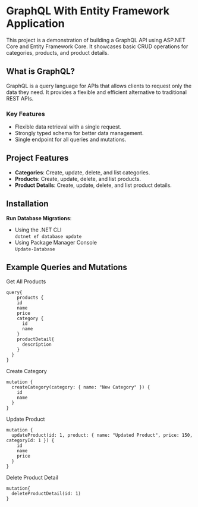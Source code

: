 # GraphQL With Entity Framework Application

This project is a demonstration of building a GraphQL API using ASP.NET Core and Entity Framework Core. It showcases basic CRUD operations for categories, products, and product details.

## What is GraphQL?

GraphQL is a query language for APIs that allows clients to request only the data they need. It provides a flexible and efficient alternative to traditional REST APIs.

### Key Features

- Flexible data retrieval with a single request.
- Strongly typed schema for better data management.
- Single endpoint for all queries and mutations.

## Project Features

- **Categories**: Create, update, delete, and list categories.
- **Products**: Create, update, delete, and list products.
- **Product Details**: Create, update, delete, and list product details.

## Installation

**Run Database Migrations**:
   - Using the .NET CLI   
   `dotnet ef database update`   
   - Using Package Manager Console   
   `Update-Database`

## Example Queries and Mutations

Get All Products
```
query{
    products {
    id
    name
    price
    category {
      id
      name
    }
    productDetail{
      description
    }
  }
}
```
Create Category
```
mutation {
  createCategory(category: { name: "New Category" }) {
    id
    name
  }
}
```
Update Product
```
mutation {
  updateProduct(id: 1, product: { name: "Updated Product", price: 150, categoryId: 1 }) {
    id
    name
    price
  }
}
```
Delete Product Detail
```
mutation{
  deleteProductDetail(id: 1)
}
```
